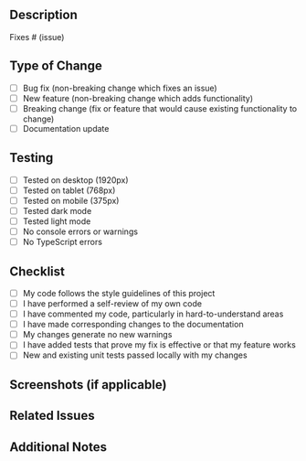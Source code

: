 ## Description
<!-- Provide a brief description of the changes in this PR -->

Fixes # (issue)

## Type of Change
<!-- Mark the relevant option with an "x" -->

- [ ] Bug fix (non-breaking change which fixes an issue)
- [ ] New feature (non-breaking change which adds functionality)
- [ ] Breaking change (fix or feature that would cause existing functionality to change)
- [ ] Documentation update

## Testing
<!-- Describe the tests you ran to verify your changes -->

- [ ] Tested on desktop (1920px)
- [ ] Tested on tablet (768px)
- [ ] Tested on mobile (375px)
- [ ] Tested dark mode
- [ ] Tested light mode
- [ ] No console errors or warnings
- [ ] No TypeScript errors

## Checklist

- [ ] My code follows the style guidelines of this project
- [ ] I have performed a self-review of my own code
- [ ] I have commented my code, particularly in hard-to-understand areas
- [ ] I have made corresponding changes to the documentation
- [ ] My changes generate no new warnings
- [ ] I have added tests that prove my fix is effective or that my feature works
- [ ] New and existing unit tests passed locally with my changes

## Screenshots (if applicable)

<!-- Add screenshots or videos showing the changes -->

## Related Issues

<!-- Link any related issues here -->

## Additional Notes

<!-- Add any additional information that might be useful for reviewers -->

